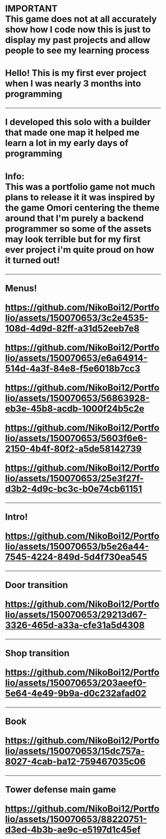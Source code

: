 <h1> IMPORTANT <br/>
This game does not at all accurately show how I code now this is just to display my past projects and allow people to see my learning process

<h1> Hello! This is my first ever project when I was nearly 3 months into programming <br/>

<hr> I developed this solo with a builder that made one map it helped me learn a lot in my early days of programming

<h1> Info: <br/>
This was a portfolio game not much plans to release it it was inspired by the game Omori centering the theme around that I'm purely a backend programmer so some of the assets may look terrible but for my first ever project i'm quite proud on how it turned out!


<hr>
Menus!



https://github.com/NikoBoi12/Portfolio/assets/150070653/3c2e4535-108d-4d9d-82ff-a31d52eeb7e8



https://github.com/NikoBoi12/Portfolio/assets/150070653/e6a64914-514d-4a3f-84e8-f5e6018b7cc3



https://github.com/NikoBoi12/Portfolio/assets/150070653/56863928-eb3e-45b8-acdb-1000f24b5c2e



https://github.com/NikoBoi12/Portfolio/assets/150070653/5603f6e6-2150-4b4f-80f2-a5de58142739


https://github.com/NikoBoi12/Portfolio/assets/150070653/25e3f27f-d3b2-4d9c-bc3c-b0e74cb61151


<hr>
Intro!

https://github.com/NikoBoi12/Portfolio/assets/150070653/b5e26a44-7545-4224-849d-5d4f730ea545

<hr>
Door transition

https://github.com/NikoBoi12/Portfolio/assets/150070653/29213d67-3326-465d-a33a-cfe31a5d4308

<hr>
Shop transition

https://github.com/NikoBoi12/Portfolio/assets/150070653/203aeef0-5e64-4e49-9b9a-d0c232afad02

<hr>
Book

https://github.com/NikoBoi12/Portfolio/assets/150070653/15dc757a-8027-4cab-ba12-759467035c06

<hr>
Tower defense main game

https://github.com/NikoBoi12/Portfolio/assets/150070653/88220751-d3ed-4b3b-ae9c-e5197d1c45ef

